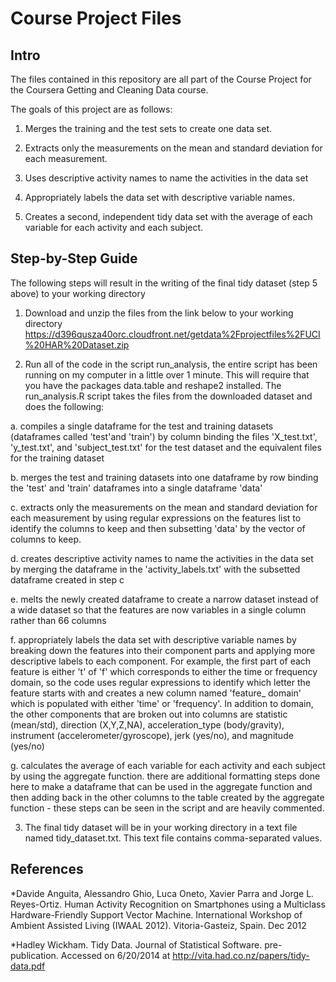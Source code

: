 Course Project Files
====================

Intro
-----

The files contained in this repository are all part of the Course Project for the Coursera Getting and Cleaning Data course.

The goals of this project are as follows:
1. Merges the training and the test sets to create one data set.

2. Extracts only the measurements on the mean and standard deviation for each measurement. 

3. Uses descriptive activity names to name the activities in the data set

4. Appropriately labels the data set with descriptive variable names. 

5. Creates a second, independent tidy data set with the average of each variable for each activity and each subject. 


Step-by-Step Guide
------------------

The following steps will result in the writing of the final tidy dataset (step 5 above)
to your working directory

1. Download and unzip the files from the link below to your working directory
https://d396qusza40orc.cloudfront.net/getdata%2Fprojectfiles%2FUCI%20HAR%20Dataset.zip 

2. Run all of the code in the script run_analysis, the entire script has been running on 
my computer in a little over 1 minute. This will require that you have the packages 
data.table and reshape2 installed. The run_analysis.R script takes the files from the 
downloaded dataset and does the following:

  a. compiles a single dataframe for the test and training datasets (dataframes called 
  'test'and 'train') by column binding the files 'X_test.txt', 'y_test.txt', and 
  'subject_test.txt' for the test dataset and the equivalent files for the training dataset

  b. merges the test and training datasets into one dataframe by row binding the 'test' and
  'train' dataframes into a single dataframe 'data'

  c. extracts only the measurements on the mean and standard deviation for each measurement
  by using regular expressions on the features list to identify the columns to keep and 
  then subsetting 'data' by the vector of columns to keep.

  d. creates descriptive activity names to name the activities in the data set by merging
  the dataframe in the 'activity_labels.txt' with the subsetted dataframe created in step c

  e. melts the newly created dataframe to create a narrow dataset instead of a wide dataset 
  so that the features are now variables in a single column rather than 66 columns

  f. appropriately labels the data set with descriptive variable names by breaking down the 
  features into their component parts and applying more descriptive labels to each 
  component. For example, the first part of each feature is either 't' of 'f' which 
  corresponds to either the time or frequency domain, so the code uses regular expressions
  to identify which letter the feature starts with and creates a new column named 'feature_
  domain' which is populated with either 'time' or 'frequency'. In addition to domain, the 
  other components that are broken out into columns are statistic (mean/std), direction 
  (X,Y,Z,NA), acceleration_type (body/gravity), instrument (accelerometer/gyroscope), jerk 
  (yes/no), and magnitude (yes/no)

  g. calculates the average of each variable for each activity and each subject by using
  the aggregate function. there are additional formatting steps done here to make a 
  dataframe that can be used in the aggregate function and then adding back in the other 
  columns to the table created by the aggregate function - these steps can be seen in the 
  script and are heavily commented.

3. The final tidy dataset will be in your working directory in a text file named 
tidy_dataset.txt. This text file contains comma-separated values.


References
----------

*Davide Anguita, Alessandro Ghio, Luca Oneto, Xavier Parra and Jorge L. Reyes-Ortiz. Human 
Activity Recognition on Smartphones using a Multiclass Hardware-Friendly Support Vector 
Machine. International Workshop of Ambient Assisted Living (IWAAL 2012). Vitoria-Gasteiz, 
Spain. Dec 2012

*Hadley Wickham. Tidy Data. Journal of Statistical Software. pre-publication. Accessed on 6/20/2014 at http://vita.had.co.nz/papers/tidy-data.pdf
